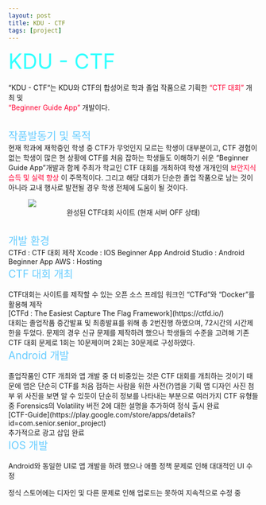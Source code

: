 ```yaml
---
layout: post
title: KDU - CTF
tags: [project]
---
```


<span style="font-size:3em; color:#33FFFF;">KDU - CTF</span>
<br>     
“KDU - CTF“는 KDU와 CTF의 합성어로 학과 졸업 작품으로 기획한
<span style="font-size:1em; color:#FF0033;">“CTF 대회”</span> 
개최 및   
<span style="font-size:1em; color:#FF0033;">“Beginner Guide App”</span>
개발이다. 

<br>
<span style="font-size:1.5em; color:#66CCFF;">작품발동기 및 목적</span>    
<br>
현재 학과에 재학중인 학생 중 CTF가 무엇인지 모르는 학생이 대부분이고, CTF 경험이 없는 학생이 많은 현 상황에 CTF를 처음 잡하는 학생들도 이해하기 쉬운 “Beginner Guide App”개발과 함께 주최가 학교인 CTF 대회를 개최하여 학생 개개인의 
<span style="font-size:1em; color:#FF0033;">보안지식 습득 및 실력 향상</span>
이 주목적이다.   
그리고 해당 대회가 단순한 졸업 작품으로 남는 것이 아니라 교내 행사로 발전될 경우 학생 전체에 도움이 될 것이다.
<br>
<figure>
<img src="https://user-images.githubusercontent.com/92027143/178180818-6311d93d-195e-4a59-b1da-876be91f7e73.png">
<div style="text-align:center">
<figcaption>
완성된 CTF대회 사이트
(현재 서버 OFF 상태)
</figcaption>
</div>
</figure>

<br>
<span style="font-size:1.5em; color:#66CCFF;">개발 환경</span>
<br>
CTFd : CTF 대회 제작   
Xcode : IOS Beginner App   
Android Studio : Android Beginner App   
AWS : Hosting

<!--<br>-->
<!--<span style="font-size:2em; color:#99FFCC;">개발</span>-->
<br>
<span style="font-size:1.5em; color:#66CCFF;">CTF 대회 개최</span>
<br>
<br>
CTF대회는 사이트를 제작할 수 있는 오픈 소스 프레임 워크인 “CTFd”와 “Docker”를 활용해 제작
<br>   
 [CTFd : The Easiest Capture The Flag Framework](https://ctfd.io/)
<br>   
대회는 졸업작품 중간발표 및 최종발표를 위해 총 2번진행 하였으며, 72시간의 시간제한을 두었다. 문제의 경우 신규 문제를 제작하려 했으나 학생들의 수준을 고려해 기존 CTF 대회 문제로 1회는 10문제이며 2회는 30문제로 구성하였다.

<br>
<span style="font-size:1.5em; color:#66CCFF;">Android 개발</span>
<br>
<br>
졸업작품인 CTF 개최와 앱 개발 중 더 비중있는 것은 CTF 대회를 개최하는 것이기 때문에 앱은 단순히 CTF를 처음 접하는 사람을 위한 사전(?)앱을 기획   
앱 디자인 사진 첨부   
위 사진을 보면 알 수 있듯이 단순히 정보를 나타내는 부분으로 여러가지 CTF 유형들 중 Forensics의 Volatility 버전 2에 대한 설명을 추가하여 정식 출시 완료   
<br>
 [CTF-Guide](https://play.google.com/store/apps/details?id=com.senior.senior_project)
<br>   
추가적으로 광고 삽입 완료

<br>
<span style="font-size:1.5em; color:#66CCFF;">IOS 개발</span>
<br>
<br> 
Android와 동일한 UI로 앱 개발을 하려 했으나 애플 정책 문제로 인해 대대적인 UI 수정

정식 스토어에는 디자인 및 다른 문제로 인해 업로드는 못하여 지속적으로 수정 중
